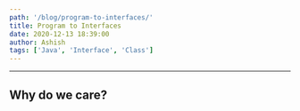 ```yaml
---
path: '/blog/program-to-interfaces/'
title: Program to Interfaces
date: 2020-12-13 18:39:00
author: Ashish
tags: ['Java', 'Interface', 'Class']
---
```


***

## Why do we care?